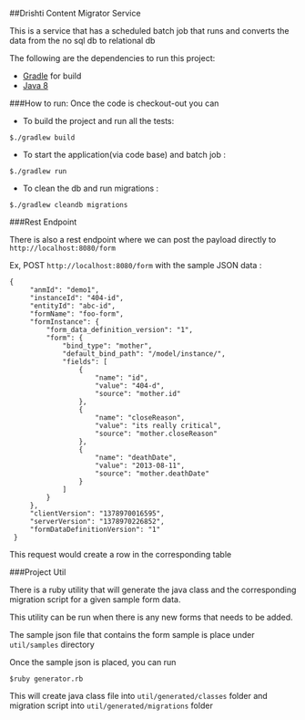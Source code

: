 ##Drishti Content Migrator Service

This is a service that has a scheduled batch job that runs and converts the data from the no sql db to relational db

The following are the dependencies to run this project:

* [Gradle](http://www.gradle.org/) for build
* [Java 8](http://www.oracle.com/technetwork/java/javase/downloads/jdk8-downloads-2133151.html/)


###How to run:
 Once the code is checkout-out you can
  
* To build the project and run all the tests:

```
$./gradlew build
```

* To start the application(via code base) and batch job :

```
$./gradlew run
```

* To clean the db and run migrations :

```
$./gradlew cleandb migrations
```


###Rest Endpoint

There is also a rest endpoint where we can post the payload directly to `http://localhost:8080/form`

Ex, POST `http://localhost:8080/form` with the sample JSON data :
```
{
     "anmId": "demo1",
     "instanceId": "404-id",
     "entityId": "abc-id",
     "formName": "foo-form",
     "formInstance": {
         "form_data_definition_version": "1",
         "form": {
             "bind_type": "mother",
             "default_bind_path": "/model/instance/",
             "fields": [
                 {
                     "name": "id",
                     "value": "404-d",
                     "source": "mother.id"
                 },
                 {
                     "name": "closeReason",
                     "value": "its really critical",
                     "source": "mother.closeReason"
                 },
                 {
                     "name": "deathDate",
                     "value": "2013-08-11",
                     "source": "mother.deathDate"
                 }
             ]
         }
     },
     "clientVersion": "1378970016595",
     "serverVersion": "1378970226852",
     "formDataDefinitionVersion": "1"
 }
```

This request would create a row in the corresponding table


###Project Util

There is a ruby utility that will generate the java class and the corresponding migration script for a given sample form data.

This utility can be run when there is any new forms that needs to be added.

The sample json file that contains the form sample is place under `util/samples` directory

Once the sample json is placed, you can run

```
$ruby generator.rb
```

This will create java class file into `util/generated/classes` folder and migration script into `util/generated/migrations` folder